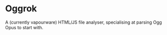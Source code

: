 # Oggrok
A (currently vapourware) HTML/JS file analyser, specialising at parsing Ogg Opus to start with.
